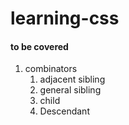 # learning-css

#### to be covered

1.  combinators     
     1.  adjacent sibling
     2.  general sibling
     3.  child
     4.  Descendant
